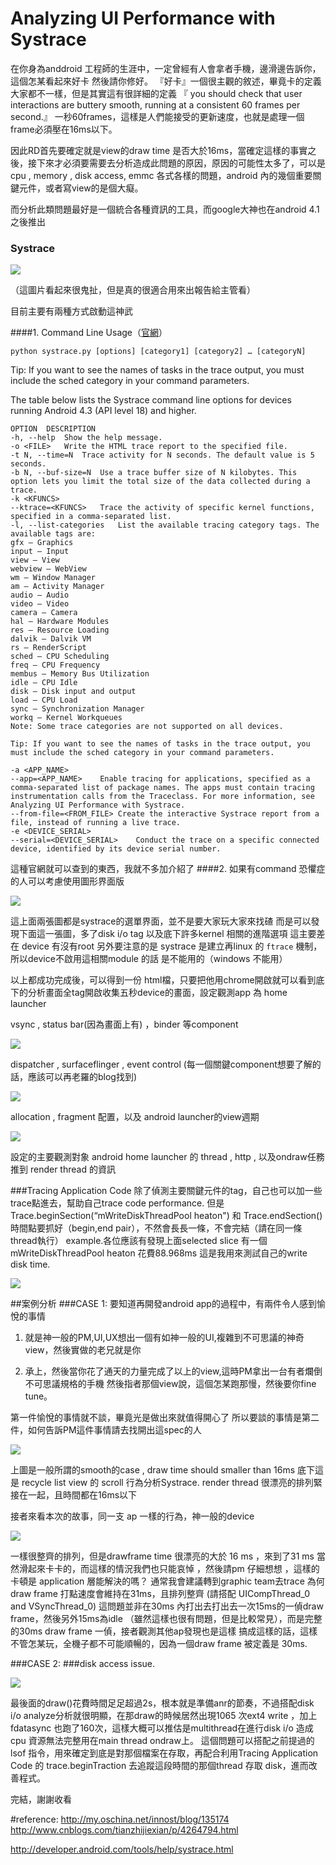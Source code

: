 # Analyzing UI Performance with Systrace

在你身為anddroid 工程師的生涯中，一定曾經有人會拿者手機，邊滑邊告訴你，這個怎某看起來好卡
然後請你修好。
『好卡』一個很主觀的敘述，畢竟卡的定義大家都不一樣，但是其實這有很詳細的定義
『 you should check that user interactions are buttery smooth, running at a consistent 60 frames per second.』
一秒60frames，這樣是人們能接受的更新速度，也就是處理一個frame必須壓在16ms以下。


因此RD首先要確定就是view的draw time 是否大於16ms，當確定這樣的事實之後，接下來才必須要需要去分析造成此問題的原因，原因的可能性太多了，可以是cpu , memory , disk access, emmc 各式各樣的問題，android 內的幾個重要關鍵元件，或者寫view的是個大癡。

而分析此類問題最好是一個統合各種資訊的工具，而google大神也在android 4.1 之後推出


### Systrace

![](./images/overview.png)

（這圖片看起來很鬼扯，但是真的很適合用來出報告給主管看）

目前主要有兩種方式啟動這神武

####1. Command Line Usage（[官網](http://developer.android.com/tools/help/systrace.html#options)）

```
python systrace.py [options] [category1] [category2] … [categoryN]
```
Tip: If you want to see the names of tasks in the trace output, you must include the sched category in your command parameters.

The table below lists the Systrace command line options for devices running Android 4.3 (API level 18) and higher.
```
OPTION	DESCRIPTION
-h, --help	Show the help message.
-o <FILE>	Write the HTML trace report to the specified file.
-t N, --time=N	Trace activity for N seconds. The default value is 5 seconds.
-b N, --buf-size=N	Use a trace buffer size of N kilobytes. This option lets you limit the total size of the data collected during a trace.
-k <KFUNCS>
--ktrace=<KFUNCS>	Trace the activity of specific kernel functions, specified in a comma-separated list.
-l, --list-categories	List the available tracing category tags. The available tags are:
gfx – Graphics
input – Input
view – View
webview – WebView
wm – Window Manager
am – Activity Manager
audio – Audio
video – Video
camera – Camera
hal – Hardware Modules
res – Resource Loading
dalvik – Dalvik VM
rs – RenderScript
sched – CPU Scheduling
freq – CPU Frequency
membus – Memory Bus Utilization
idle – CPU Idle
disk – Disk input and output
load – CPU Load
sync – Synchronization Manager
workq – Kernel Workqueues
Note: Some trace categories are not supported on all devices.

Tip: If you want to see the names of tasks in the trace output, you must include the sched category in your command parameters.

-a <APP_NAME>
--app=<APP_NAME>	Enable tracing for applications, specified as a comma-separated list of package names. The apps must contain tracing instrumentation calls from the Traceclass. For more information, see Analyzing UI Performance with Systrace.
--from-file=<FROM_FILE>	Create the interactive Systrace report from a file, instead of running a live trace.
-e <DEVICE_SERIAL>
--serial=<DEVICE_SERIAL>	Conduct the trace on a specific connected device, identified by its device serial number.
```
這種官網就可以查到的東西，我就不多加介紹了
####2. 如果有command 恐懼症的人可以考慮使用圖形界面版

![](./images/root.png)


這上面兩張圖都是systrace的選單界面，並不是要大家玩大家來找碴
而是可以發現下面這一張圖，多了disk i/o tag  以及底下許多kernel 相關的進階選項
這主要差在 device 有沒有root
另外要注意的是 systrace 是建立再linux 的 `ftrace` 機制，所以device不啟用這相關module 的話
是不能用的（windows 不能用）

以上都成功完成後，可以得到一份 html檔，只要把他用chrome開啟就可以看到底下的分析畫面全tag開啟收集五秒device的畫面，設定觀測app 為 home launcher

vsync , status bar(因為畫面上有) ，binder 等component

![](./images/all_1.png)

dispatcher , surfaceflinger , event control (每一個關鍵component想要了解的話，應該可以再老羅的blog找到)


![](./images/all_2.png)

allocation , fragment 配置，以及 android launcher的view週期

![](./images/all_4.png)

設定的主要觀測對象 android home launcher 的 thread , http , 以及ondraw任務推到 render thread 的資訊

###Tracing Application Code
除了偵測主要關鍵元件的tag，自己也可以加一些trace點進去，幫助自己trace code performance.
但是Trace.beginSection(“mWriteDiskThreadPool heaton") 和 Trace.endSection()
時間點要抓好（begin,end pair），不然會長長一條，不會完結（請在同一條thread執行）
example.各位應該有發現上面selected slice 有一個  mWriteDiskThreadPool heaton 花費88.968ms
這是我用來測試自己的write disk time.


![](./images/all_5.png)

##案例分析
###CASE 1:
要知道再開發android app的過程中，有兩件令人感到愉悅的事情

1. 就是神一般的PM,UI,UX想出一個有如神一般的UI,複雜到不可思議的神奇view，然後實做的老兄就是你

2. 承上，然後當你花了通天的力量完成了以上的view,這時PM拿出一台有者爛倒不可思議規格的手機
然後指者那個view說，這個怎某跑那慢，然後要你fine tune。

第一件愉悅的事情就不談，畢竟光是做出來就值得開心了
所以要談的事情是第二件，如何告訴PM這件事情請去找開出這spec的人

![](./images/normal.jpg)

上圖是一般所謂的smooth的case , draw time should smaller than 16ms
底下這是 recycle list view 的 scroll 行為分析Systrace.
render thread 很漂亮的排列緊接在一起，且時間都在16ms以下

接者來看本次的故事，同一支 ap 一樣的行為，神一般的device

![](./images/unnormal.jpg)

一樣很整齊的排列，但是drawframe time 很漂亮的大於 16 ms ，來到了31 ms
當然滑起來卡卡的，而這樣的情況我們也只能哀悼 ，然後請pm 仔細想想
，這樣的卡頓是 application 層能解決的嗎？
通常我會建議轉到graphic team去trace 為何draw frame 打點速度會維持在31ms，且排列整齊
(請搭配 UICompThread_0 and VSyncThread_0)
這問題並非在30ms 內打出去打出去一次15ms的一偵draw frame，然後另外15ms為idle
（雖然這樣也很有問題，但是比較常見），而是完整的30ms draw frame 一偵，接者觀測其他ap發現也是這樣
搞成這樣的話，這樣不管怎某玩，全機子都不可能順暢的，因為一個draw frame 被定義是 30ms.

###CASE 2:
###disk access issue.


![](./images/systrace_disk_busy.png)

最後面的draw()花費時間足足超過2s，根本就是準備anr的節奏，不過搭配disk i/o analyze分析就很明顯，在那draw的時候居然出現1065 次ext4 write ，加上 fdatasync 也跑了160次，這樣大概可以推估是multithread在進行disk i/o 造成cpu 資源無法完整用在main thread ondraw上。
這個問題可以搭配之前提過的 lsof 指令，用來確定到底是對那個檔案在存取，再配合利用Tracing Application Code 的 trace.beginTraction 去追蹤這段時間的那個thread 存取 disk，進而改善程式。

完結，謝謝收看

#reference:
http://my.oschina.net/innost/blog/135174
http://www.cnblogs.com/tianzhijiexian/p/4264794.html

http://developer.android.com/tools/help/systrace.html

